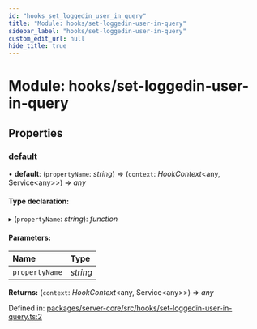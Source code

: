 ```yaml
---
id: "hooks_set_loggedin_user_in_query"
title: "Module: hooks/set-loggedin-user-in-query"
sidebar_label: "hooks/set-loggedin-user-in-query"
custom_edit_url: null
hide_title: true
---
```


# Module: hooks/set-loggedin-user-in-query

## Properties

### default

• **default**: (`propertyName`: *string*) => (`context`: *HookContext*<any, Service<any\>\>) => *any*

#### Type declaration:

▸ (`propertyName`: *string*): *function*

#### Parameters:

Name | Type |
:------ | :------ |
`propertyName` | *string* |

**Returns:** (`context`: *HookContext*<any, Service<any\>\>) => *any*

Defined in: [packages/server-core/src/hooks/set-loggedin-user-in-query.ts:2](https://github.com/xr3ngine/xr3ngine/blob/673ad6a5f/packages/server-core/src/hooks/set-loggedin-user-in-query.ts#L2)
